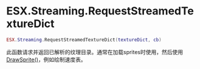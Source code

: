 # ESX.Streaming.RequestStreamedTextureDict

```lua
ESX.Streaming.RequestStreamedTextureDict(textureDict, cb)
```

此函数请求并返回已解析的纹理目录。通常在加载sprites时使用，然后使用 [DrawSprite()](https://runtime.fivem.net/doc/reference.html#_0xE7FFAE5EBF23D890)，例如绘制速度表。